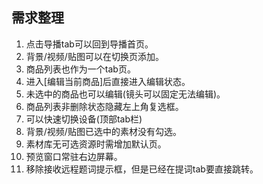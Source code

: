 ## 需求整理
1. 点击导播tab可以回到导播首页。
2. 背景/视频/贴图可以在切换页添加。
3. 商品列表也作为一个tab页。
4. 进入\[编辑当前商品\]后直接进入编辑状态。
5. 未选中的商品也可以编辑(镜头可以固定无法编辑)。
6. 商品列表非删除状态隐藏左上角复选框。
7. 可以快速切换设备(顶部tab栏)
8. 背景/视频/贴图已选中的素材没有勾选。
9. 素材库无可选资源时需增加默认页。
10. 预览窗口常驻右边屏幕。
11. 移除接收远程题词提示框，但是已经在提词tab要直接跳转。